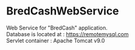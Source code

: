 # BredCashWebService

Web Service for "BredCash" application.  
Database is located at : https://remotemysql.com  
Servlet container : Apache Tomcat v9.0  
